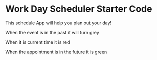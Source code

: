 # Work Day Scheduler Starter Code

This schedule App will help you plan out your day!

When the event is in the past it will turn grey

When it is current time it is red

When the appointment is in the future it is green

